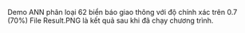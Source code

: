 Demo ANN phân loại 62 biển báo giao thông với độ chính xác trên 0.7 (70%)
File Result.PNG là kết quả sau khi đã chạy chương trình.
